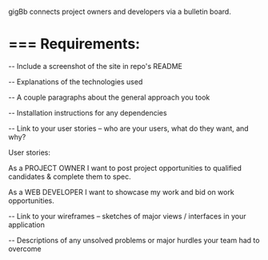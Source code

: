gigBb connects project owners and developers via a bulletin board.

===
Requirements:
===
-- Include a screenshot of the site in repo's README

-- Explanations of the technologies used

-- A couple paragraphs about the general approach you took

-- Installation instructions for any dependencies

-- Link to your user stories – who are your users, what do they want, and why?

User stories:

As a PROJECT OWNER I want to post project opportunities to qualified candidates & complete them to spec.

As a WEB DEVELOPER I want to showcase my work and bid on work opportunities.

-- Link to your wireframes – sketches of major views / interfaces in your application

-- Descriptions of any unsolved problems or major hurdles your team had to overcome
